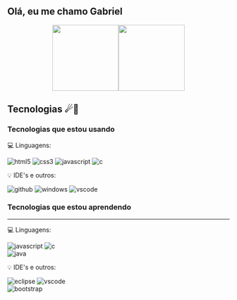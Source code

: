 ## Olá, eu me chamo Gabriel

<div style="display: flex; align-items: center; justify-content: center; text-align: center;">
  <img height="150em" src="https://github-readme-stats.vercel.app/api?username=Gabb83&show_icons=true&theme=tokyonight">
  <img height="150em" src="https://github-readme-stats.vercel.app/api/top-langs/?username=Gabb83&layout=compact&theme=tokyonight">
</div>

## Tecnologias ☄🎃
### Tecnologias que estou usando 
<p>💻 Linguagens:</p>

<div class="linguagens" >
  <img src="https://img.shields.io/badge/HTML5-E34F26?style=for-the-badge&logo=html5&logoColor=white"
    alt="html5" algin="center">
  <img src="https://img.shields.io/badge/CSS3-1572B6?style=for-the-badge&logo=css3&logoColor=white"
    alt="css3" algin="center">
  <img src="https://img.shields.io/badge/JavaScript-323330?style=for-the-badge&logo=javascript&logoColor=F7DF1E"
    alt="javascript" algin="center">
  <img src="https://img.shields.io/badge/C-00599C?style=for-the-badge&logo=c&logoColor=white"
    alt="c" algin="center">
</div>

<p>💡 IDE's e outros:</p>

<div class="ide">
  <img src="https://img.shields.io/badge/GitHub-100000?style=for-the-badge&logo=github&logoColor=white"
    alt="github" algin="center">
  <img src="https://img.shields.io/badge/Windows-0078D6?style=for-the-badge&logo=windows&logoColor=white"
    alt="windows" algin="center">
  <img src="https://img.shields.io/badge/Visual_Studio_Code-0078D4?style=for-the-badge&logo=visual%20studio%20code&logoColor=white"
    alt="vscode" algin="center">
</div>

### Tecnologias que estou aprendendo
_______________________________________________

<p>💻 Linguagens:</p>

<div class="linguagens">
  <img src="https://img.shields.io/badge/JavaScript-323330?style=for-the-badge&logo=javascript&logoColor=F7DF1E"
    alt="javascript" algin="center">
  <img src="https://img.shields.io/badge/C-00599C?style=for-the-badge&logo=c&logoColor=white"
    alt="c" algin="center">
</div>
<div class="linguagens">
    <img src="https://img.shields.io/badge/Java-ED8B00?style=for-the-badge&logo=openjdk&logoColor=white"
    alt="java" align="center">
</div>

<p>💡 IDE's e outros:</p>

<div class="ide">
  <img src="https://img.shields.io/badge/Eclipse-2C2255?style=for-the-badge&logo=eclipse&logoColor=white"
    alt="eclipse" algin="center">
  <img src="https://img.shields.io/badge/Visual_Studio_Code-0078D4?style=for-the-badge&logo=visual%20studio%20code&logoColor=white"
    alt="vscode" algin="center">
</div>
<div class="ide">
  <img src="https://img.shields.io/badge/Bootstrap-563D7C?style=for-the-badge&logo=bootstrap&logoColor=white"
    alt="bootstrap" align="center">
</div>
